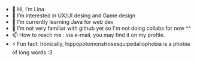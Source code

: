 - 👋 Hi, I’m Lina
- 👀 I’m interested in UX/UI desing and Game design
- 🌱 I’m currently learning Java for web dev
- 💞️ I’m not very familiar with github yet so I'm not doing collabs for now ^^
- 📫 How to reach me : via e-mail, you may find it on my profile.
- ⚡ Fun fact: Ironically, hippopotomonstrosesquipedaliophobia is a phobia of long words :3 

<!---
Lina-025/Lina-025 is a ✨ special ✨ repository because its `README.md` (this file) appears on your GitHub profile.
You can click the Preview link to take a look at your changes.
--->
